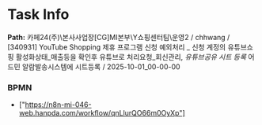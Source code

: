 # Task Info

**Path:** 카페24(주)\본사사업장\[CG]MI본부\Y쇼핑센터팀\운영2 / chhwang / [340931] YouTube Shopping 제휴 프로그램 신청 예외처리 _ 신청 계정의 유튜브쇼핑 활성화상태_매출등을 확인후 유튜브로 처리요청_회신관리, _유튜브공유 시트 등록_ 어드민 알람발송시스템에 시트등록 / 2025-10-01_00-00-00

### BPMN
- ["https://n8n-mi-046-web.hanpda.com/workflow/qnLlurQO66m0OyXp"]

